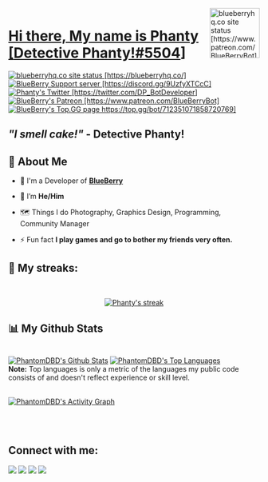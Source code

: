 <p>
    <!-- My PFP -->
    <img/>
        <a href="https://www.patreon.com/BlueBerryHQ">
        <img class="avatar img-fluid mt-2" src="https://i.imgur.com/cvmYvmc.png" alt="blueberryhq.co site status [https://www.patreon.com/BlueBerryBot]" align="right" width="100" height="100" />
    <!-- My Name -->
    <h1>Hi there, My name is Phanty 
        <!-- My Discord Tag -->
        [<a href="https://blueberryhq.co/">Detective Phanty!#5504</a>]
    </h1>    
    <!-- My Site -->
    <a href="https://app.netlify.com/sites/blueberryhq.co/deploys">
        <img src="https://api.netlify.com/api/v1/badges/f378c5f3-9bd7-43b8-b83d-ddc3ffb0d809/deploy-status" alt="blueberryhq.co site status [https://blueberryhq.co/]" />
    </a>
    <!-- My Server -->
    <a href="https://discord.gg/9UzfyXTCcC">
        <img src="https://discordapp.com/api/guilds/666312150775758853/widget.png" alt="BlueBerry Support server [https://discord.gg/9UzfyXTCcC]" />
    </a>
    <!-- My Twitter -->
    <a href="https://twitter.com/DP_BotDeveloper">
        <img src="https://img.shields.io/twitter/follow/DP_BotDeveloper?style=flat-square" alt="Phanty's Twitter [https://twitter.com/DP_BotDeveloper]" />
    </a>
    <!-- My Patreon -->
    <a href="https://www.patreon.com/BlueBerryBot">
        <img src="https://img.shields.io/badge/Donate-Patreon-%23F96854" alt="BlueBerry's Patreon [https://www.patreon.com/BlueBerryBot]" />
    </a>
    <!-- My Bot Page -->
    <a href="https://top.gg/bot/712351071858720769">
        <img src="https://top.gg/api/widget/owner/712351071858720769.svg" alt="BlueBerry's Top.GG page https://top.gg/bot/712351071858720769]" />
    </a>
    <!-- My Quote -->
    <h2><b><i> "I smell cake!" </i> - Detective Phanty! </b></h2>
</p>

## 🍣 About Me 

- 🔭 I'm a Developer of **[BlueBerry](https://top.gg/bot/712351071858720769)**

- 🌱 I’m **He/Him**

- 🗺️ Things I do Photography, Graphics Design, Programming, Community Manager 

- ⚡ Fun fact **I play games and go to bother my friends very often.**

## 🚀 My streaks:

<!-- [![React Badge](https://img.shields.io/badge/-React-61DBFB?style=for-the-badge&labelColor=black&logo=react&logoColor=61DBFB)](#)  [![Javascript Badge](https://img.shields.io/badge/-Javascript-F0DB4F?style=for-the-badge&labelColor=black&logo=javascript&logoColor=F0DB4F)](#) [![Typescript Badge](https://img.shields.io/badge/-Typescript-007acc?style=for-the-badge&labelColor=black&logo=typescript&logoColor=007acc)](#) [![Nodejs Badge](https://img.shields.io/badge/-Nodejs-3C873A?style=for-the-badge&labelColor=black&logo=node.js&logoColor=3C873A)](#) [![GraphQL Badge](https://img.shields.io/badge/-GraphQl-e535ab?style=for-the-badge&labelColor=black&logo=node.js&logoColor=e535ab)](#) -->
<br/>

<p align="center">
    <a href="https://github.com/PhantomDBD/github-readme-streak-stats">
        <img title="🔥 Get streak stats for your profile at git.io/streak-stats" alt="Phanty's streak" src="https://github-readme-streak-stats.herokuapp.com/?user=PhantomDBD&theme=black-ice&hide_border=true&stroke=0000&background=060A0CD0"/>
    </a>
</p>

## 📊 My Github Stats

  <br/>
    <a href="https://github.com/PhantomDBD/github-readme-stats"><img alt="PhantomDBD's Github Stats" src="https://github-readme-stats.vercel.app/api?username=PhantomDBD&show_icons=true&count_private=true&theme=react&hide_border=true&bg_color=0D1117" /></a>
  <a href="https://github.com/PhantomDBD/github-readme-stats"><img alt="PhantomDBD's Top Languages" src="https://github-readme-stats.vercel.app/api/top-langs/?username=PhantomDBD&langs_count=8&count_private=true&layout=compact&theme=react&hide_border=true&bg_color=0D1117" /></a>
  <br/>
  <b>Note:</b> Top languages is only a metric of the languages my public code consists of and doesn't reflect experience or skill level.


<br/>
<br/>

<a href="https://github.com/PhantomDBD/github-readme-activity-graph"><img alt="PhantomDBD's Activity Graph" src="https://activity-graph.herokuapp.com/graph?username=PhantomDBD&bg_color=0D1117&color=5BCDEC&line=5BCDEC&point=FFFFFF&hide_border=true" /></a>

<br/>
<br/>

## Connect with me:
<p align="left">

<a href = "https://twitter.com/DP_BotDeveloper"><img src="https://img.icons8.com/color/48/000000/twitter--v1.png"/></a>
<a href = "https://discord.gg/9UzfyXTCcC"><img src="https://img.icons8.com/fluency/48/000000/discord-logo.png"/></a>
<a href = "https://www.instagram.com/detective_phanty/"><img src="https://img.icons8.com/fluent/48/000000/instagram-new.png"/></a>
<a href = "https://www.youtube.com/channel/UC6OBly70SKct1-k5wmlM3pw"><img src="https://img.icons8.com/color/48/000000/youtube-play.png"/></a>

</p>
